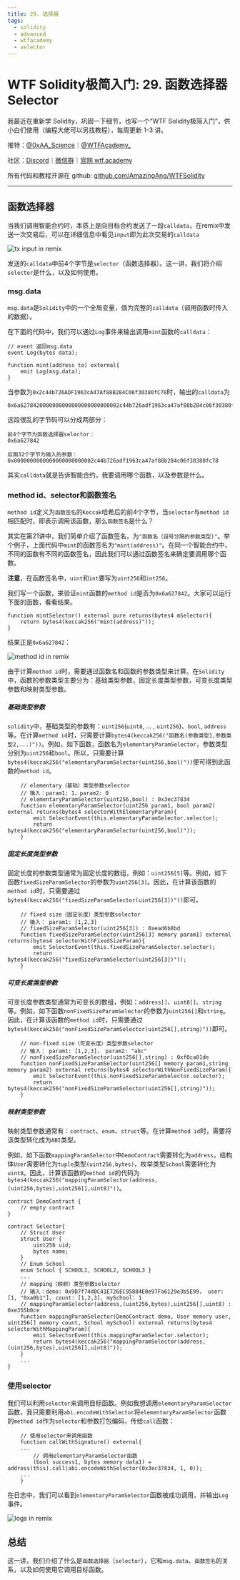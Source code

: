 ```yaml
---
title: 29. 选择器
tags:
  - solidity
  - advanced
  - wtfacademy
  - selector
---
```


# WTF Solidity极简入门: 29. 函数选择器Selector

我最近在重新学 Solidity，巩固一下细节，也写一个“WTF Solidity极简入门”，供小白们使用（编程大佬可以另找教程），每周更新 1-3 讲。

推特：[@0xAA_Science](https://twitter.com/0xAA_Science)｜[@WTFAcademy_](https://twitter.com/WTFAcademy_)

社区：[Discord](https://discord.gg/5akcruXrsk)｜[微信群](https://docs.google.com/forms/d/e/1FAIpQLSe4KGT8Sh6sJ7hedQRuIYirOoZK_85miz3dw7vA1-YjodgJ-A/viewform?usp=sf_link)｜[官网 wtf.academy](https://wtf.academy)

所有代码和教程开源在 github: [github.com/AmazingAng/WTFSolidity](https://github.com/AmazingAng/WTFSolidity)

---

## 函数选择器

当我们调用智能合约时，本质上是向目标合约发送了一段`calldata`，在remix中发送一次交易后，可以在详细信息中看见`input`即为此次交易的`calldata`

![tx input in remix](./img/29-1.png)

发送的`calldata`中前4个字节是`selector`（函数选择器）。这一讲，我们将介绍`selector`是什么，以及如何使用。

### msg.data

`msg.data`是`Solidity`中的一个全局变量，值为完整的`calldata`（调用函数时传入的数据）。

在下面的代码中，我们可以通过`Log`事件来输出调用`mint`函数的`calldata`：

```solidity
// event 返回msg.data
event Log(bytes data);

function mint(address to) external{
    emit Log(msg.data);
}
```

当参数为`0x2c44b726ADF1963cA47Af88B284C06f30380fC78`时，输出的`calldata`为

```text
0x6a6278420000000000000000000000002c44b726adf1963ca47af88b284c06f30380fc78
```

这段很乱的字节码可以分成两部分：

```text
前4个字节为函数选择器selector：
0x6a627842

后面32个字节为输入的参数：
0x0000000000000000000000002c44b726adf1963ca47af88b284c06f30380fc78
```

其实`calldata`就是告诉智能合约，我要调用哪个函数，以及参数是什么。

### method id、selector和函数签名

`method id`定义为`函数签名`的`Keccak`哈希后的前4个字节，当`selector`与`method id`相匹配时，即表示调用该函数，那么`函数签名`是什么？

其实在第21讲中，我们简单介绍了函数签名，为`"函数名（逗号分隔的参数类型)"`。举个例子，上面代码中`mint`的函数签名为`"mint(address)"`。在同一个智能合约中，不同的函数有不同的函数签名，因此我们可以通过函数签名来确定要调用哪个函数。

**注意**，在函数签名中，`uint`和`int`要写为`uint256`和`int256`。

我们写一个函数，来验证`mint`函数的`method id`是否为`0x6a627842`。大家可以运行下面的函数，看看结果。

```solidity
function mintSelector() external pure returns(bytes4 mSelector){
    return bytes4(keccak256("mint(address)"));
}
```

结果正是`0x6a627842`：

![method id in remix](./img/29-2.png)

由于计算`method id`时，需要通过函数名和函数的参数类型来计算。在`Solidity`中，函数的参数类型主要分为：基础类型参数，固定长度类型参数，可变长度类型参数和映射类型参数。

##### 基础类型参数
`solidity`中，基础类型的参数有：`uint256`(`uint8`, ... , `uint256`)、`bool`, `address`等。在计算`method id`时，只需要计算`bytes4(keccak256("函数名(参数类型1,参数类型2,...)"))`。例如，如下函数，函数名为`elementaryParamSelector`，参数类型分别为`uint256`和`bool`。所以，只需要计算`bytes4(keccak256("elementaryParamSelector(uint256,bool)"))`便可得到此函数的`method id`。
```solidity
    // elementary（基础）类型参数selector
    // 输入：param1: 1，param2: 0
    // elementaryParamSelector(uint256,bool) : 0x3ec37834
    function elementaryParamSelector(uint256 param1, bool param2) external returns(bytes4 selectorWithElementaryParam){
        emit SelectorEvent(this.elementaryParamSelector.selector);
        return bytes4(keccak256("elementaryParamSelector(uint256,bool)"));
    }
```

##### 固定长度类型参数
固定长度的参数类型通常为固定长度的数组，例如：`uint256[5]`等。例如，如下函数`fixedSizeParamSelector`的参数为`uint256[3]`。因此，在计算该函数的`method id`时，只需要通过`bytes4(keccak256("fixedSizeParamSelector(uint256[3])"))`即可。

```solidity
    // fixed size（固定长度）类型参数selector
    // 输入： param1: [1,2,3]
    // fixedSizeParamSelector(uint256[3]) : 0xead6b8bd
    function fixedSizeParamSelector(uint256[3] memory param1) external returns(bytes4 selectorWithFixedSizeParam){
        emit SelectorEvent(this.fixedSizeParamSelector.selector);
        return bytes4(keccak256("fixedSizeParamSelector(uint256[3])"));
    }
```

##### 可变长度类型参数
可变长度参数类型通常为可变长的数组，例如：`address[]`、`uint8[]`、`string`等。例如，如下函数`nonFixedSizeParamSelector`的参数为`uint256[]`和`string`。因此，在计算该函数的`method id`时，只需要通过`bytes4(keccak256("nonFixedSizeParamSelector(uint256[],string)"))`即可。

```solidity
    // non-fixed size（可变长度）类型参数selector
    // 输入： param1: [1,2,3]， param2: "abc"
    // nonFixedSizeParamSelector(uint256[],string) : 0xf0ca01de
    function nonFixedSizeParamSelector(uint256[] memory param1,string memory param2) external returns(bytes4 selectorWithNonFixedSizeParam){
        emit SelectorEvent(this.nonFixedSizeParamSelector.selector);
        return bytes4(keccak256("nonFixedSizeParamSelector(uint256[],string)"));
    }
```

##### 映射类型参数
映射类型参数通常有：`contract`、`enum`、`struct`等。在计算`method id`时，需要将该类型转化成为`ABI`类型。

例如，如下函数`mappingParamSelector`中`DemoContract`需要转化为`address`，结构体`User`需要转化为`tuple`类型`(uint256,bytes)`，枚举类型`School`需要转化为`uint8`。因此，计算该函数的`method id`的代码为`bytes4(keccak256("mappingParamSelector(address,(uint256,bytes),uint256[],uint8)"))`。

```solidity
contract DemoContract {
    // empty contract
}

contract Selector{
    // Struct User
    struct User {
        uint256 uid;
        bytes name;
    }
    // Enum School
    enum School { SCHOOL1, SCHOOL2, SCHOOL3 }
    ...
    // mapping（映射）类型参数selector
    // 输入：demo: 0x9D7f74d0C41E726EC95884E0e97Fa6129e3b5E99， user: [1, "0xa0b1"], count: [1,2,3], mySchool: 1
    // mappingParamSelector(address,(uint256,bytes),uint256[],uint8) : 0xe355b0ce
    function mappingParamSelector(DemoContract demo, User memory user, uint256[] memory count, School mySchool) external returns(bytes4 selectorWithMappingParam){
        emit SelectorEvent(this.mappingParamSelector.selector);
        return bytes4(keccak256("mappingParamSelector(address,(uint256,bytes),uint256[],uint8)"));
    }
    ...
}
```

### 使用selector

我们可以利用`selector`来调用目标函数。例如我想调用`elementaryParamSelector`函数，我只需要利用`abi.encodeWithSelector`将`elementaryParamSelector`函数的`method id`作为`selector`和参数打包编码，传给`call`函数：

```solidity
    // 使用selector来调用函数
    function callWithSignature() external{
	...
        // 调用elementaryParamSelector函数
        (bool success1, bytes memory data1) = address(this).call(abi.encodeWithSelector(0x3ec37834, 1, 0));
	...
    }
```

在日志中，我们可以看到`elementaryParamSelector`函数被成功调用，并输出`Log`事件。

![logs in remix](./img/29-3.png)

## 总结

这一讲，我们介绍了什么是`函数选择器`（`selector`），它和`msg.data`、`函数签名`的关系，以及如何使用它调用目标函数。
